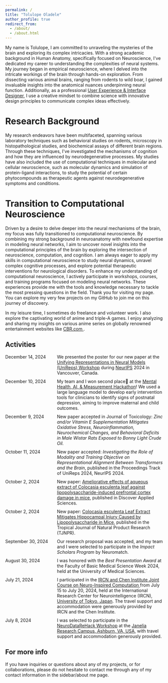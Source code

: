 ```yaml
---
permalink: /
title: "Tolulope Oladele"
author_profile: true
redirect_from: 
  - /about/
  - /about.html
---
```


My name is Tolulope, I am committed to unraveling the mysteries of the brain and exploring its complex intricacies. With a strong academic background in Human Anatomy, specifically focused on Neuroscience, I've dedicated my career to understanding the complexities of neural systems.
My journey began in empirical neuroscience, where I delved into the intricate workings of the brain through hands-on exploration. From dissecting various animal brains, ranging from rodents to wild boar, I gained invaluable insights into the anatomical nuances underpinning neural function.
Additionally, as a professional [User Experience & Interface Designer](https://behance.net/oladeletolu), I use a creative mindset to combine science with innovative design principles to communicate complex ideas effectively.

Research Background
======
My research endeavors have been multifaceted, spanning various laboratory techniques such as behavioral studies on rodents, microscopy in histopathological studies, and biochemical assays of different brain regions. Through these techniques, I've investigated the mechanisms of cognition and how they are influenced by neurodegenerative processes. My studies have also included the use of computational techniques in molecular and cellular neuroscience, such as molecular dynamics and simulation of protein-ligand interactions, to study the potential of certain phytocompounds as therapeutic agents against neurodegenerative symptoms and conditions.

Transition to Computational Neuroscience
======
Driven by a desire to delve deeper into the neural mechanisms of the brain, my focus was fully transitioned to computational neuroscience. By combining my strong background in neuroanatomy with newfound expertise in modeling neural networks, I aim to uncover novel insights into the computational principles of the brain by exploring the intersection of neuroscience, computation, and cognition. I am always eager to apply my skills in computational neuroscience to study neural dynamics, unravel complex cognitive processes, and explore potential therapeutic interventions for neurological disorders.
To enhance my understanding of computational neuroscience, I actively participate in workshops, courses, and training programs focused on modeling neural networks. These experiences provide me with the tools and knowledge necessary to tackle the most pressing questions in the field. Thank you for visiting my page. You can explore my very few projects on my GitHub to join me on this journey of discovery.

In my leisure time, I sometimes do freelance and volunteer work. I also explore the captivating world of anime and triple-A games. I enjoy analyzing and sharing my insights on various anime series on globally renowned entertainment websites like <a href="https://www.cbr.com/author/tolu-oladele/" target="_blank"> CBR.com </a>.

Activities
----------

<style>
  .news-container {
    display: flex;
    justify-content: space-between;
    align-items: flex-start;
    margin-bottom: 10px;
    gap: 15px; /* Uniform gap between date and event */
  }

  .news-date {
    flex: 0 0 150px; /* Fixed width for date column */
    font-weight: normal;
  }

  .news-event {
    flex: 1; /* Flexible width for the event text */
  }

  /* Responsive Design for Mobile Screens */
  @media (max-width: 768px) {
    .news-container {
      flex-direction: column; /* Stack items vertically on smaller screens */
      gap: 5px;
    }

    .news-date {
      flex: 0;
    }
  }
</style>

<div class="news-container">
  <div class="news-date">December 14, 2024</div>
  <div class="news-event">
    We presented the poster for our new paper at the 
    <a href="https://unireps.org/2024/" target="_blank">Unifying Representations in Neural Models (UniReps) Workshop</a> during <a href="https://neurips.cc/" target="_blank">NeurIPS</a> 2024 in Vancouver, Canada.
  </div>
</div>

<div class="news-container">
  <div class="news-date">December 10, 2024</div>
  <div class="news-event">
    My team and I won second place🎊 at the 
    <a href="https://www.linkedin.com/posts/mexacommunity_the-first-mexa-hackathon-was-a-great-success-activity-7272414149920366592-lLSM?utm_source=share&utm_medium=member_desktop" target="_blank">Mental Health, AI, & Measurement Hackathon</a>! We used a large language model to develop early intervention tools for clinicians to identify signs of postnatal depression, 
    aiming to improve maternal and child outcomes.
  </div>
</div>

<div class="news-container">
  <div class="news-date">December 9, 2024</div>
  <div class="news-event">
    New paper accepted in Journal of Toxicology: 
    <i>Zinc and/or Vitamin E Supplementation Mitigates Oxidative Stress, Neuroinflammation, Neurochemical Changes, and Behavioral Deficits in Male Wistar Rats Exposed to Bonny Light Crude Oil.</i>
  </div>
</div>


<div class="news-container">
  <div class="news-date">October 11, 2024</div>
  <div class="news-event">
    New paper accepted: <i>Investigating the Role of Modality and Training Objective on Representational Alignment Between Transformers and the Brain</i>, published in the Proceedings Track of UniReps 2024, NeurIPS 2024.
  </div>
</div>

<div class="news-container">
  <div class="news-date">October 2, 2024</div>
  <div class="news-event">
    New paper: <a href="http://dx.doi.org/10.1007/s42452-024-06120-9" target="_blank">Ameliorative effects of aqueous extract of Colocasia esculenta leaf against lipopolysaccharide-induced prefrontal cortex damage in mice</a>, published in Discover Applied Sciences.
  </div>
</div>

<div class="news-container">
  <div class="news-date">October 2, 2024</div>
  <div class="news-event">
    New paper: <a href="https://doi.org/10.26538/tjnpr/v8i9.28" target="_blank">Colocasia esculenta Leaf Extract Mitigates Hippocampal Injury Caused by Lipopolysaccharide in Mice</a>, published in the Tropical Journal of Natural Product Research (TJNPR).
  </div>
</div>

<div class="news-container">
  <div class="news-date">September 30, 2024</div>
  <div class="news-event">
    Our research proposal was accepted, and my team and I were selected to participate in the <i>Impact Scholars Program</i> by Neuromatch.
  </div>
</div>

<div class="news-container">
  <div class="news-date">August 30, 2024</div>
  <div class="news-event">
    I was honored with the <i>Best Presentation Award</i> at the Faculty of Basic Medical Science Week 2024, held at the University of Medical Sciences.
  </div>
</div>

<div class="news-container">
  <div class="news-date">July 21, 2024</div>
  <div class="news-event">
    I participated in the <a href="https://ircn.jp/en" target="_blank"> IRCN and Chen Institute Joint Course on Neuro-Inspired Computation </a> from July 15 to July 20, 2024, held at the International Research Center for Neurointelligence (IRCN), <a href="https://www.u-tokyo.ac.jp/en/" target="_blank"> University of Tokyo, Japan</a>. The travel support and accommodation were generously provided by IRCN and the Chen Institute.
  </div>
</div>

<div class="news-container">
  <div class="news-date">July 8, 2024</div>
  <div class="news-event">
    I was selected to participate in the <a href="https://neurodatawithoutborders.github.io/nwb_hackathons/HCK21_2024_Janelia_NDRH/" target="_blank">NeuroDataReHack Workshop</a> at the <a href="https://www.janelia.org/" target="_blank">Janelia Research Campus, Ashburn, VA, USA</a>, with travel support and accommodation generously provided.
  </div>
</div>


For more info
------
If you have inquiries or questions about any of my projects, or for collaborations, please do not hesitate to contact me through any of my contact information in the sidebar/about me page.

